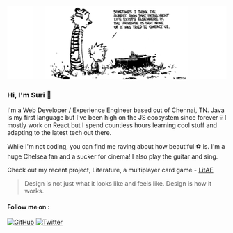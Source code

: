 ![](./profile-header.jpg)

### Hi, I'm Suri :wave:

I'm a Web Developer / Experience Engineer based out of Chennai, TN. Java is my first language but I've been high on the JS ecosystem since forever :skull: I mostly work on React but I spend countless hours learning cool stuff and adapting to the latest tech out there.

While I'm not coding, you can find me raving about how beautiful :soccer: is. I'm a huge Chelsea fan and a sucker for cinema! I also play the guitar and sing.

Check out my recent project, Literature, a multiplayer card game - [LitAF](https://play-litaf.herokuapp.com)

> Design is not just what it looks like and feels like. Design is how it works.

#### Follow me on :

<a href="https://github.com/narayanasuri"><img src="https://img.shields.io/github/followers/narayanasuri.svg?label=GitHub&style=social" alt="GitHub"></a> <a href="https://twitter.com/n_suri96"><img src="https://img.shields.io/twitter/follow/n_suri96?label=Twitter&style=social" alt="Twitter"></a>
